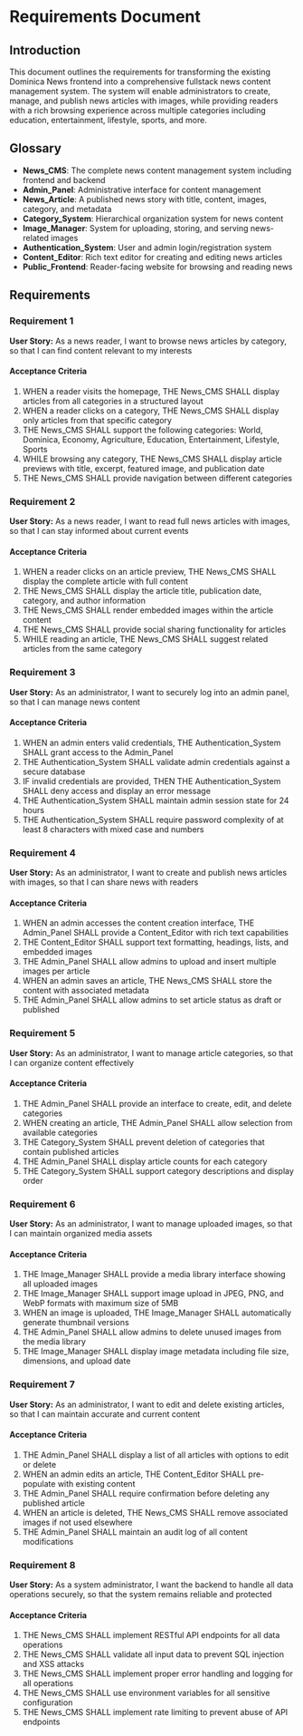 # Requirements Document

## Introduction

This document outlines the requirements for transforming the existing Dominica News frontend into a comprehensive fullstack news content management system. The system will enable administrators to create, manage, and publish news articles with images, while providing readers with a rich browsing experience across multiple categories including education, entertainment, lifestyle, sports, and more.

## Glossary

- **News_CMS**: The complete news content management system including frontend and backend
- **Admin_Panel**: Administrative interface for content management
- **News_Article**: A published news story with title, content, images, category, and metadata
- **Category_System**: Hierarchical organization system for news content
- **Image_Manager**: System for uploading, storing, and serving news-related images
- **Authentication_System**: User and admin login/registration system
- **Content_Editor**: Rich text editor for creating and editing news articles
- **Public_Frontend**: Reader-facing website for browsing and reading news

## Requirements

### Requirement 1

**User Story:** As a news reader, I want to browse news articles by category, so that I can find content relevant to my interests

#### Acceptance Criteria

1. WHEN a reader visits the homepage, THE News_CMS SHALL display articles from all categories in a structured layout
2. WHEN a reader clicks on a category, THE News_CMS SHALL display only articles from that specific category
3. THE News_CMS SHALL support the following categories: World, Dominica, Economy, Agriculture, Education, Entertainment, Lifestyle, Sports
4. WHILE browsing any category, THE News_CMS SHALL display article previews with title, excerpt, featured image, and publication date
5. THE News_CMS SHALL provide navigation between different categories

### Requirement 2

**User Story:** As a news reader, I want to read full news articles with images, so that I can stay informed about current events

#### Acceptance Criteria

1. WHEN a reader clicks on an article preview, THE News_CMS SHALL display the complete article with full content
2. THE News_CMS SHALL display the article title, publication date, category, and author information
3. THE News_CMS SHALL render embedded images within the article content
4. THE News_CMS SHALL provide social sharing functionality for articles
5. WHILE reading an article, THE News_CMS SHALL suggest related articles from the same category

### Requirement 3

**User Story:** As an administrator, I want to securely log into an admin panel, so that I can manage news content

#### Acceptance Criteria

1. WHEN an admin enters valid credentials, THE Authentication_System SHALL grant access to the Admin_Panel
2. THE Authentication_System SHALL validate admin credentials against a secure database
3. IF invalid credentials are provided, THEN THE Authentication_System SHALL deny access and display an error message
4. THE Authentication_System SHALL maintain admin session state for 24 hours
5. THE Authentication_System SHALL require password complexity of at least 8 characters with mixed case and numbers

### Requirement 4

**User Story:** As an administrator, I want to create and publish news articles with images, so that I can share news with readers

#### Acceptance Criteria

1. WHEN an admin accesses the content creation interface, THE Admin_Panel SHALL provide a Content_Editor with rich text capabilities
2. THE Content_Editor SHALL support text formatting, headings, lists, and embedded images
3. THE Admin_Panel SHALL allow admins to upload and insert multiple images per article
4. WHEN an admin saves an article, THE News_CMS SHALL store the content with associated metadata
5. THE Admin_Panel SHALL allow admins to set article status as draft or published

### Requirement 5

**User Story:** As an administrator, I want to manage article categories, so that I can organize content effectively

#### Acceptance Criteria

1. THE Admin_Panel SHALL provide an interface to create, edit, and delete categories
2. WHEN creating an article, THE Admin_Panel SHALL allow selection from available categories
3. THE Category_System SHALL prevent deletion of categories that contain published articles
4. THE Admin_Panel SHALL display article counts for each category
5. THE Category_System SHALL support category descriptions and display order

### Requirement 6

**User Story:** As an administrator, I want to manage uploaded images, so that I can maintain organized media assets

#### Acceptance Criteria

1. THE Image_Manager SHALL provide a media library interface showing all uploaded images
2. THE Image_Manager SHALL support image upload in JPEG, PNG, and WebP formats with maximum size of 5MB
3. WHEN an image is uploaded, THE Image_Manager SHALL automatically generate thumbnail versions
4. THE Admin_Panel SHALL allow admins to delete unused images from the media library
5. THE Image_Manager SHALL display image metadata including file size, dimensions, and upload date

### Requirement 7

**User Story:** As an administrator, I want to edit and delete existing articles, so that I can maintain accurate and current content

#### Acceptance Criteria

1. THE Admin_Panel SHALL display a list of all articles with options to edit or delete
2. WHEN an admin edits an article, THE Content_Editor SHALL pre-populate with existing content
3. THE Admin_Panel SHALL require confirmation before deleting any published article
4. WHEN an article is deleted, THE News_CMS SHALL remove associated images if not used elsewhere
5. THE Admin_Panel SHALL maintain an audit log of all content modifications

### Requirement 8

**User Story:** As a system administrator, I want the backend to handle all data operations securely, so that the system remains reliable and protected

#### Acceptance Criteria

1. THE News_CMS SHALL implement RESTful API endpoints for all data operations
2. THE News_CMS SHALL validate all input data to prevent SQL injection and XSS attacks
3. THE News_CMS SHALL implement proper error handling and logging for all operations
4. THE News_CMS SHALL use environment variables for all sensitive configuration
5. THE News_CMS SHALL implement rate limiting to prevent abuse of API endpoints